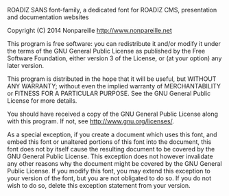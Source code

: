 ROADIZ SANS font-family, a dedicated font for ROADIZ CMS,
presentation and documentation websites

Copyright (C) 2014 Nonpareille <http://www.nonpareille.net>

This program is free software: you can redistribute it and/or modify
it under the terms of the GNU General Public License as published by
the Free Software Foundation, either version 3 of the License, or
(at your option) any later version.

This program is distributed in the hope that it will be useful,
but WITHOUT ANY WARRANTY; without even the implied warranty of
MERCHANTABILITY or FITNESS FOR A PARTICULAR PURPOSE.  See the
GNU General Public License for more details.

You should have received a copy of the GNU General Public License
along with this program.  If not, see <http://www.gnu.org/licenses/>.

As a special exception, if you create a document which uses this font,
and embed this font or unaltered portions of this font into the document,
this font does not by itself cause the resulting document to be covered
by the GNU General Public License. This exception does not however
invalidate any other reasons why the document might be covered by the
GNU General Public License. If you modify this font, you may extend
this exception to your version of the font, but you are not obligated
to do so. If you do not wish to do so, delete this exception
statement from your version.
